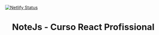 [![Netlify Status](https://api.netlify.com/api/v1/badges/51c49552-04a5-4429-9f69-e729726b0055/deploy-status)](https://app.netlify.com/sites/notejs/deploys)

<h1 align="center">
  NoteJs - Curso React Profissional
</h1>
